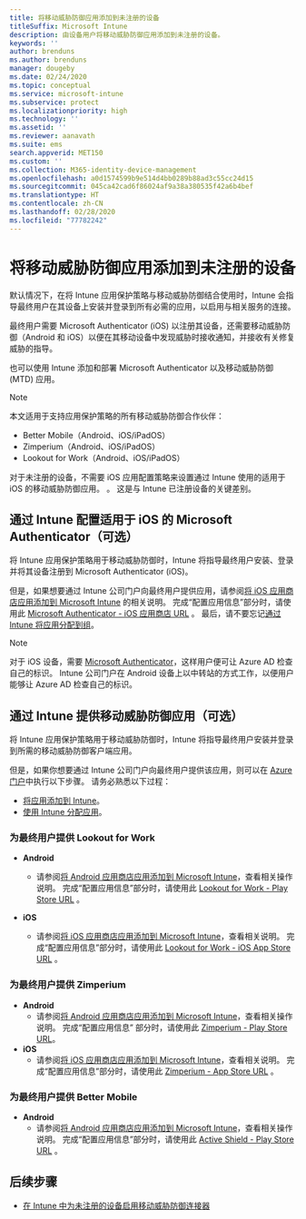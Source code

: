 ```yaml
---
title: 将移动威胁防御应用添加到未注册的设备
titleSuffix: Microsoft Intune
description: 由设备用户将移动威胁防御应用添加到未注册的设备。
keywords: ''
author: brenduns
ms.author: brenduns
manager: dougeby
ms.date: 02/24/2020
ms.topic: conceptual
ms.service: microsoft-intune
ms.subservice: protect
ms.localizationpriority: high
ms.technology: ''
ms.assetid: ''
ms.reviewer: aanavath
ms.suite: ems
search.appverid: MET150
ms.custom: ''
ms.collection: M365-identity-device-management
ms.openlocfilehash: a0d1574599b9e514d4bb0289b88ad3c55cc24d15
ms.sourcegitcommit: 045ca42cad6f86024af9a38a380535f42a6b4bef
ms.translationtype: HT
ms.contentlocale: zh-CN
ms.lasthandoff: 02/28/2020
ms.locfileid: "77782242"
---
```

# <a name="add-mobile-threat-defense-apps-to-unenrolled-devices"></a>将移动威胁防御应用添加到未注册的设备

默认情况下，在将 Intune 应用保护策略与移动威胁防御结合使用时，Intune 会指导最终用户在其设备上安装并登录到所有必需的应用，以启用与相关服务的连接。

最终用户需要 Microsoft Authenticator (iOS) 以注册其设备，还需要移动威胁防御（Android 和 iOS）以便在其移动设备中发现威胁时接收通知，并接收有关修复威胁的指导。

也可以使用 Intune 添加和部署 Microsoft Authenticator 以及移动威胁防御 (MTD) 应用。

> [!NOTE]
> 本文适用于支持应用保护策略的所有移动威胁防御合作伙伴：
>
> - Better Mobile（Android、iOS/iPadOS）
> - Zimperium（Android、iOS/iPadOS）
> - Lookout for Work（Android、iOS/iPadOS）
>
> 对于未注册的设备，不需要 iOS 应用配置策略来设置通过 Intune 使用的适用于 iOS 的移动威胁防御应用。  。 这是与 Intune 已注册设备的关键差别。

## <a name="configure-microsoft-authenticator-for-ios-via-intune-optional"></a>通过 Intune 配置适用于 iOS 的 Microsoft Authenticator（可选）

将 Intune 应用保护策略用于移动威胁防御时，Intune 将指导最终用户安装、登录并将其设备注册到 Microsoft Authenticator (iOS)。

但是，如果想要通过 Intune 公司门户向最终用户提供应用，请参阅[将 iOS 应用商店应用添加到 Microsoft Intune](../apps/store-apps-ios.md) 的相关说明。 完成“配置应用信息”部分时，请使用此 [Microsoft Authenticator - iOS 应用商店 URL](https://itunes.apple.com/us/app/microsoft-authenticator/id983156458?mt=8)  。 最后，请不要忘记[通过 Intune 将应用分配到组](../apps/apps-deploy.md)。

> [!NOTE]
> 对于 iOS 设备，需要 [Microsoft Authenticator](https://docs.microsoft.com/azure/multi-factor-authentication/end-user/microsoft-authenticator-app-how-to)，这样用户便可让 Azure AD 检查自己的标识。 Intune 公司门户在 Android 设备上以中转站的方式工作，以便用户能够让 Azure AD 检查自己的标识。

## <a name="making-mobile-threat-defense-apps-available-via-intune-optional"></a>通过 Intune 提供移动威胁防御应用（可选）

将 Intune 应用保护策略用于移动威胁防御时，Intune 将指导最终用户安装并登录到所需的移动威胁防御客户端应用。

但是，如果你想要通过 Intune 公司门户向最终用户提供该应用，则可以在 [Azure 门户](https://portal.azure.com/)中执行以下步骤。 请务必熟悉以下过程：

- [将应用添加到 Intune](../apps/apps-add.md)。
- [使用 Intune 分配应用](../apps/apps-deploy.md)。

### <a name="making-lookout-for-work-available-to-end-users"></a>为最终用户提供 Lookout for Work

- **Android**  
  - 请参阅[将 Android 应用商店应用添加到 Microsoft Intune](../apps/store-apps-android.md)，查看相关操作说明。 完成“配置应用信息”部分时，请使用此 [Lookout for Work - Play Store URL](https://play.google.com/store/apps/details?id=com.lookout.enterprise)  。

- **iOS**
  - 请参阅[将 iOS 应用商店应用添加到 Microsoft Intune](../apps/store-apps-ios.md)，查看相关说明。 完成“配置应用信息”部分时，请使用此 [Lookout for Work - iOS App Store URL](https://itunes.apple.com/us/app/lookout-for-work/id997193468?mt=8)  。

<!-- ### Making Symantec Endpoint Protection Mobile available to end users
- **Android**
  - See the instructions for [adding Android store apps to Microsoft Intune](../apps/store-apps-android.md). When completing the **Configure app information** section, use this [SEP Mobile app store URL](https://play.google.com/store/apps/details?id=com.skycure.skycure). For **Minimum operating system**, select **Android 4.0 (Ice Cream Sandwich)**.

- **iOS**
  - See the instructions for [adding iOS store apps to Microsoft Intune](../apps/store-apps-ios.md). Use this [SEP Mobile - App Store URL](https://itunes.apple.com/us/app/skycure/id695620821?mt=8) when completing the **Configure app information** section.

### Making Check Point SandBlast Mobile available to end users
- **Android**  
  - See the instructions for [adding Android store apps to Microsoft Intune](../apps/store-apps-android.md). Use this [Check Point SandBlast Mobile - Play Store URL](https://play.google.com/store/apps/details?id=com.lacoon.security.fox) when completing the **Configure app information** section. 

- **iOS**
  - See the instructions for [adding iOS store apps to Microsoft Intune](../apps/store-apps-ios.md). Use this [Check Point SandBlast Mobile - App Store URL](https://apps.apple.com/us/app/sandblast-mobile-protect/id1006390797) when completing the **Configure app information** section. -->

### <a name="making-zimperium-available-to-end-users"></a>为最终用户提供 Zimperium

- **Android**
  - 请参阅[将 Android 应用商店应用添加到 Microsoft Intune](../apps/store-apps-android.md)，查看相关操作说明。 完成“配置应用信息”  部分时，请使用此 [Zimperium - Play Store URL](https://play.google.com/store/apps/details?id=com.zimperium.zips&hl=en)。
- **iOS**
  - 请参阅[将 iOS 应用商店应用添加到 Microsoft Intune](../apps/store-apps-ios.md)，查看相关说明。 完成“配置应用信息”部分时，请使用此 [Zimperium - App Store URL](https://itunes.apple.com/us/app/zimperium-zips/id1030924459?mt=8)  。

<!-- ### Making Pradeo available to end users
- **Android**
  - See the instructions for [adding Android store apps to Microsoft Intune](../apps/store-apps-android.md). Use this [Pradeo - Play Store URL](https://play.google.com/store/apps/details?id=net.pradeo.service&hl=en_US) when completing the **Configure app information** section.

- **iOS**
  - See the instructions for [adding iOS store apps to Microsoft Intune](../apps/store-apps-ios.md). Use this [Pradeo - App Store URL](https://itunes.apple.com/us/app/pradeo-agent/id547979360?mt=8) when completing the **Configure app information** section. -->

### <a name="making-better-mobile-available-to-end-users"></a>为最终用户提供 Better Mobile

- **Android**
  - 请参阅[将 Android 应用商店应用添加到 Microsoft Intune](../apps/store-apps-android.md)，查看相关操作说明。 完成“配置应用信息”部分时，请使用此 [Active Shield - Play Store URL](https://play.google.com/store/apps/details?id=com.better.active.shield.enterprise)  。

<!-- - **iOS**
  - See the instructions for [adding iOS store apps to Microsoft Intune](../apps/store-apps-ios.md). Use this [ActiveShield - App Store URL](https://itunes.apple.com/us/app/activeshield/id980234260?mt=8&uo=4) when completing the **Configure app information** section. -->

<!-- ### Making Sophos available to end users
- **Android**
  - See the instructions for [adding Android store apps to Microsoft Intune](../apps/store-apps-android.md). Use this [Sophos - Play Store URL](https://play.google.com/store/apps/details?id=com.sophos.smsec) when completing the **Configure app information** section.

- **iOS**
  - See the instructions for [adding iOS store apps to Microsoft Intune](../apps/store-apps-ios.md). Use this [ActiveShield - App Store URL](https://itunes.apple.com/us/app/sophos-mobile-security/id1086924662?mt=8) when completing the **Configure app information** section.

### Making Wandera available to end users
- **Android**
  - See the instructions for [adding Android store apps to Microsoft Intune](../apps/store-apps-android.md). Use this [Wandera Mobile - Play Store URL](https://play.google.com/store/apps/details?id=com.wandera.android) when completing the **Configure app information** section. For **Minimum operating system**, select **Android 5.0**.

- **iOS**
  - See the instructions for [adding iOS store apps to Microsoft Intune](../apps/store-apps-ios.md). Use this [Wandera Mobile - - App Store URL](https://itunes.apple.com/app/wandera/id605469330) when completing the **Configure app information** section. -->

## <a name="next-steps"></a>后续步骤

- [在 Intune 中为未注册的设备启用移动威胁防御连接器](~/protect/mtd-enable-unenrolled-devices.md)